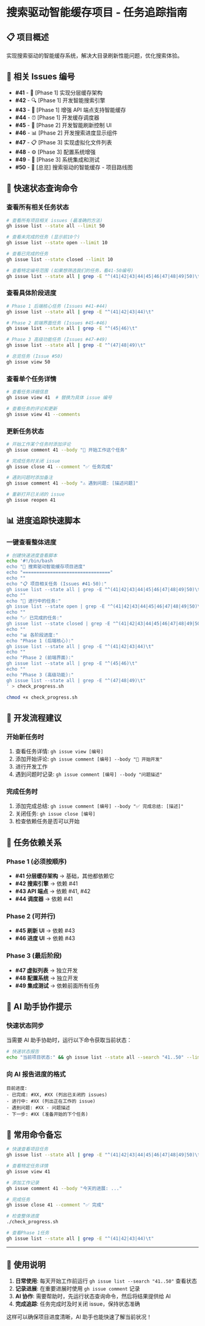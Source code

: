 # 搜索驱动智能缓存项目 - 任务追踪指南

## 📋 项目概述
实现搜索驱动的智能缓存系统，解决大目录刷新性能问题，优化搜索体验。

## 🎯 相关 Issues 编号
- **#41** - 🎯 [Phase 1] 实现分层缓存架构
- **#42** - 🔍 [Phase 1] 开发智能搜索引擎  
- **#43** - 📡 [Phase 1] 增强 API 端点支持智能缓存
- **#44** - ⏰ [Phase 1] 开发缓存调度器
- **#45** - 🎨 [Phase 2] 开发智能刷新控制 UI
- **#46** - 📊 [Phase 2] 开发搜索进度显示组件
- **#47** - 📋 [Phase 3] 实现虚拟化文件列表
- **#48** - ⚙️ [Phase 3] 配置系统增强
- **#49** - 🔗 [Phase 3] 系统集成和测试
- **#50** - 🚀 [总览] 搜索驱动的智能缓存 - 项目路线图

## 🚀 快速状态查询命令

### 查看所有相关任务状态
```bash
# 查看所有项目相关 issues (最准确的方法)
gh issue list --state all --limit 50

# 查看未完成的任务 (显示前10个)
gh issue list --state open --limit 10

# 查看已完成的任务  
gh issue list --state closed --limit 10

# 查看特定编号范围 (如果想筛选我们的任务，看41-50编号)
gh issue list --state all | grep -E "^(41|42|43|44|45|46|47|48|49|50)\t"
```

### 查看具体阶段进度
```bash
# Phase 1 后端核心任务 (Issues #41-#44)
gh issue list --state all | grep -E "^(41|42|43|44)\t"

# Phase 2 前端界面任务 (Issues #45-#46)  
gh issue list --state all | grep -E "^(45|46)\t"

# Phase 3 高级功能任务 (Issues #47-#49)
gh issue list --state all | grep -E "^(47|48|49)\t"

# 总览任务 (Issue #50)
gh issue view 50
```

### 查看单个任务详情
```bash
# 查看任务详细信息
gh issue view 41  # 替换为具体 issue 编号

# 查看任务的评论和更新
gh issue view 41 --comments
```

### 更新任务状态
```bash
# 开始工作某个任务时添加评论
gh issue comment 41 --body "🚀 开始工作这个任务"

# 完成任务时关闭 issue
gh issue close 41 --comment "✅ 任务完成"

# 遇到问题时添加备注
gh issue comment 41 --body "⚠️ 遇到问题: [描述问题]"

# 重新打开已关闭的 issue  
gh issue reopen 41
```

## 📊 进度追踪快速脚本

### 一键查看整体进度
```bash
# 创建快速进度查看脚本
echo '#!/bin/bash
echo "🚀 搜索驱动智能缓存项目进度"
echo "================================"
echo ""
echo "📋 项目相关任务 (Issues #41-50):"
gh issue list --state all | grep -E "^(41|42|43|44|45|46|47|48|49|50)\t"
echo ""
echo "🔄 进行中的任务:"
gh issue list --state open | grep -E "^(41|42|43|44|45|46|47|48|49|50)\t"
echo ""
echo "✅ 已完成的任务:"
gh issue list --state closed | grep -E "^(41|42|43|44|45|46|47|48|49|50)\t"
echo ""
echo "📊 各阶段进度:"
echo "Phase 1 (后端核心):"
gh issue list --state all | grep -E "^(41|42|43|44)\t"
echo ""
echo "Phase 2 (前端界面):"
gh issue list --state all | grep -E "^(45|46)\t"
echo ""
echo "Phase 3 (高级功能):"
gh issue list --state all | grep -E "^(47|48|49)\t"
' > check_progress.sh

chmod +x check_progress.sh
```

## 🎯 开发流程建议

### 开始新任务时
1. 查看任务详情: `gh issue view [编号]`
2. 添加开始评论: `gh issue comment [编号] --body "🚀 开始开发"`
3. 进行开发工作
4. 遇到问题时记录: `gh issue comment [编号] --body "问题描述"`

### 完成任务时  
1. 添加完成总结: `gh issue comment [编号] --body "✅ 完成总结: [描述]"`
2. 关闭任务: `gh issue close [编号]`
3. 检查依赖任务是否可以开始

## 🔄 任务依赖关系

### Phase 1 (必须按顺序)
- **#41 分层缓存架构** → 基础，其他都依赖它
- **#42 搜索引擎** → 依赖 #41
- **#43 API 端点** → 依赖 #41, #42  
- **#44 调度器** → 依赖 #41

### Phase 2 (可并行)
- **#45 刷新 UI** → 依赖 #43
- **#46 进度 UI** → 依赖 #43

### Phase 3 (最后阶段)
- **#47 虚拟列表** → 独立开发
- **#48 配置系统** → 独立开发
- **#49 集成测试** → 依赖前面所有任务

## 🤖 AI 助手协作提示

### 快速状态同步
当需要 AI 助手协助时，运行以下命令获取当前状态：

```bash
# 快速状态报告
echo "当前项目状态:" && gh issue list --state all --search "41..50" --limit 10
```

### 向 AI 报告进度的格式
```
目前进度:
- 已完成: #XX, #XX (列出已关闭的 issues)
- 进行中: #XX (列出正在工作的 issue)  
- 遇到问题: #XX - 问题描述
- 下一步: #XX (准备开始的下个任务)
```

## 🔧 常用命令备忘

```bash
# 快速查看项目任务
gh issue list --state all | grep -E "^(41|42|43|44|45|46|47|48|49|50)\t"

# 查看特定任务详情
gh issue view 41

# 添加工作记录
gh issue comment 41 --body "今天的进展: ..."

# 完成任务
gh issue close 41 --comment "✅ 完成"

# 检查整体进度
./check_progress.sh

# 查看Phase 1任务
gh issue list --state all | grep -E "^(41|42|43|44)\t"
```

---

## 📝 使用说明

1. **日常使用**: 每天开始工作前运行 `gh issue list --search "41..50"` 查看状态
2. **记录进展**: 在重要进展时使用 `gh issue comment` 记录
3. **AI 协作**: 需要帮助时，先运行状态查询命令，然后将结果提供给 AI
4. **完成追踪**: 任务完成时及时关闭 issue，保持状态准确

这样可以确保项目进度清晰，AI 助手也能快速了解当前状况！
